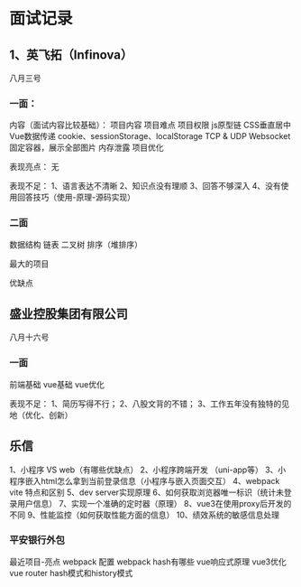 # 面试记录


## 1、英飞拓（Infinova）
八月三号

### 一面：
内容（面试内容比较基础）：
项目内容
项目难点
项目权限
js原型链 
CSS垂直居中
Vue数据传递
cookie、sessionStorage、localStorage
TCP & UDP
Websocket
固定容器，展示全部图片
内存泄露
项目优化


表现亮点：
无



表现不足：
1、语言表达不清晰
2、知识点没有理顺
3、回答不够深入
4、没有使用回答技巧（使用-原理-源码实现）


###  二面

数据结构 链表  二叉树  排序（堆排序）

最大的项目

优缺点




## 盛业控股集团有限公司

八月十六号

### 一面

前端基础
vue基础
vue优化

 

表现不足：
1、简历写得不行；
2、八股文背的不错；
3、工作五年没有独特的见地（优化、创新）




## 乐信


1、小程序 VS web（有哪些优缺点）
2、小程序跨端开发 （uni-app等）
3、小程序嵌入html怎么拿到当前登录信息（小程序与嵌入页面交互）
4、webpack vite 特点和区别
5、dev server实现原理
6、如何获取浏览器唯一标识（统计未登录用户信息）
7、实现一个准确的定时器（原理）
8、vue3在使用proxy后开发的不同
9、性能监控（如何获取性能方面的信息）
10、绩效系统的敏感信息处理




### 平安银行外包

最近项目-亮点
webpack 配置
webpack hash有哪些
vue响应式原理
vue3优化
vue router hash模式和history模式
